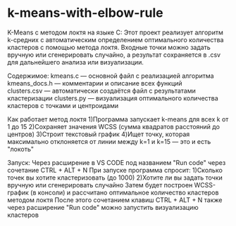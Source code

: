 # k-means-with-elbow-rule
K-Means с методом локтя на языке C:
Этот проект реализует алгоритм k-средних с автоматическим определением оптимального количества кластеров с помощью метода локтя. Входные точки можно задать вручную или сгенерировать случайно, а результат сохраняется в .csv для дальнейшего анализа или визуализации.

Содержимое:
kmeans.c — основной файл с реализацией алгоритма
kmeans_docs.h — комментарии и описание всех функций      
clusters.csv — автоматически создаётся файл с результатами кластеризации
clusters.py — визуализация оптимального количества кластеров с точками и центроидами

Как работает метод локтя
1)Программа запускает k-means для всех k от 1 до 15
2)Сохраняет значения WCSS (сумма квадратов расстояний до центров)
3)Строит текстовый график
4)Ищет точку, которая максимально отклоняется от линии между k=1 и k=15 — это и есть "локоть"

Запуск:
Через расширение в VS CODE под названием "Run code" через сочетание CTRL + ALT + N
При запуске программа спросит:
1)Сколько точек вы хотите кластеризовать (до 1000)
2)Хотите ли вы задать точки вручную или сгенерировать случайно
Затем будет построен WCSS-график (в консоли) и рассчитано оптимальное количество кластеров методом локтя
После этого сочетанием клавиш CTRL + ALT + N также через расширение "Run code" можно запустить визуализацию кластеров

